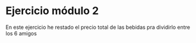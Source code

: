 #   Ejercicio módulo 2

En este ejercicio he restado el precio total de las bebidas pra dividirlo entre los 6 amigos
